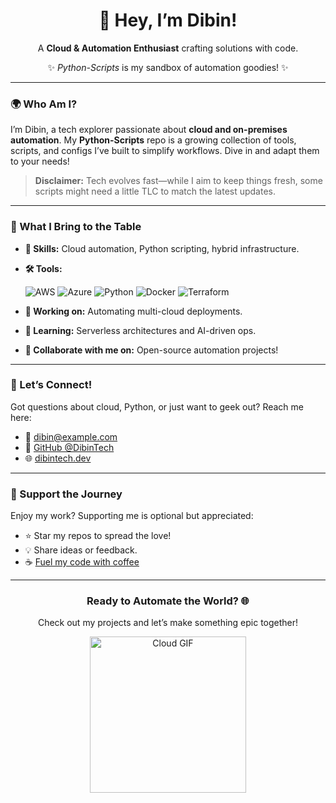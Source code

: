 <div align="center">
  <h1>👋 Hey, I’m Dibin!</h1>
  <p>A <strong>Cloud & Automation Enthusiast</strong> crafting solutions with code.</p>
  <p>✨ <em>Python-Scripts</em> is my sandbox of automation goodies! ✨</p>
</div>

---

### 🌍 Who Am I?
I’m Dibin, a tech explorer passionate about **cloud and on-premises automation**. My **Python-Scripts** repo is a growing collection of tools, scripts, and configs I’ve built to simplify workflows. Dive in and adapt them to your needs!

> **Disclaimer:** Tech evolves fast—while I aim to keep things fresh, some scripts might need a little TLC to match the latest updates.

---

### 🧰 What I Bring to the Table
- **🔧 Skills:** Cloud automation, Python scripting, hybrid infrastructure.  
- **🛠️ Tools:**  
  <p>
    <img src="https://img.shields.io/badge/AWS-FF9900?style=flat&logo=amazon-aws&logoColor=white" alt="AWS" />
    <img src="https://img.shields.io/badge/Azure-0078D4?style=flat&logo=microsoft-azure&logoColor=white" alt="Azure" />
    <img src="https://img.shields.io/badge/Python-3776AB?style=flat&logo=python&logoColor=white" alt="Python" />
    <img src="https://img.shields.io/badge/Docker-2496ED?style=flat&logo=docker&logoColor=white" alt="Docker" />
    <img src="https://img.shields.io/badge/Terraform-7B42BC?style=flat&logo=terraform&logoColor=white" alt="Terraform" />
  </p>

- **🔭 Working on:** Automating multi-cloud deployments.  
- **🌱 Learning:** Serverless architectures and AI-driven ops.  
- **👯 Collaborate with me on:** Open-source automation projects!  

---

### 💬 Let’s Connect!
Got questions about cloud, Python, or just want to geek out? Reach me here:  
- 📧 [dibin@example.com](mailto:dibin@example.com)  
- 🐙 [GitHub @DibinTech](https://github.com/dibintech)  
- 🌐 [dibintech.dev](https://dibintech.dev)  

---

### 🙌 Support the Journey
Enjoy my work? Supporting me is optional but appreciated:  
- ⭐ Star my repos to spread the love!  
- 💡 Share ideas or feedback.  
- ☕ [Fuel my code with coffee](https://buymeacoffee.com/dibintech)  

---

<div align="center">
  <h3>Ready to Automate the World? 🌐</h3>
  <p>Check out my projects and let’s make something epic together!</p>
  <img src="https://media.giphy.com/media/26tPplGWjN0xLybiU/giphy.gif" alt="Cloud GIF" width="250" />
</div>
